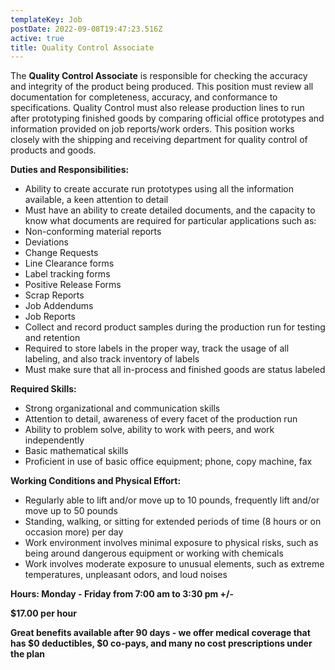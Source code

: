 ```yaml
---
templateKey: Job
postDate: 2022-09-08T19:47:23.516Z
active: true
title: Quality Control Associate
---
```

<!--StartFragment-->

The **Quality Control Associate** is responsible for checking the accuracy and integrity of the product being produced. This position must review all documentation for completeness, accuracy, and conformance to specifications. Quality Control must also release production lines to run after prototyping finished goods by comparing official office prototypes and information provided on job reports/work orders. This position works closely with the shipping and receiving department for quality control of products and goods.

**Duties and Responsibilities:**

* Ability to create accurate run prototypes using all the information available, a keen attention to detail
* Must have an ability to create detailed documents, and the capacity to know what documents are required for particular applications such as:
* Non-conforming material reports
* Deviations
* Change Requests
* Line Clearance forms
* Label tracking forms
* Positive Release Forms
* Scrap Reports
* Job Addendums
* Job Reports
* Collect and record product samples during the production run for testing and retention
* Required to store labels in the proper way, track the usage of all labeling, and also track inventory of labels
* Must make sure that all in-process and finished goods are status labeled

**Required Skills:**

* Strong organizational and communication skills
* Attention to detail, awareness of every facet of the production run
* Ability to problem solve, ability to work with peers, and work independently
* Basic mathematical skills
* Proficient in use of basic office equipment; phone, copy machine, fax

**Working Conditions and Physical Effort:**

* Regularly able to lift and/or move up to 10 pounds, frequently lift and/or move up to 50 pounds
* Standing, walking, or sitting for extended periods of time (8 hours or on occasion more) per day
* Work environment involves minimal exposure to physical risks, such as being around dangerous equipment or working with chemicals
* Work involves moderate exposure to unusual elements, such as extreme temperatures, unpleasant odors, and loud noises

**Hours: Monday - Friday from 7:00 am to 3:30 pm +/-**

**$17.00 per hour**

**Great benefits available after 90 days - we offer medical coverage that has $0 deductibles, $0 co-pays, and many no cost prescriptions under the plan**

<!--EndFragment-->
